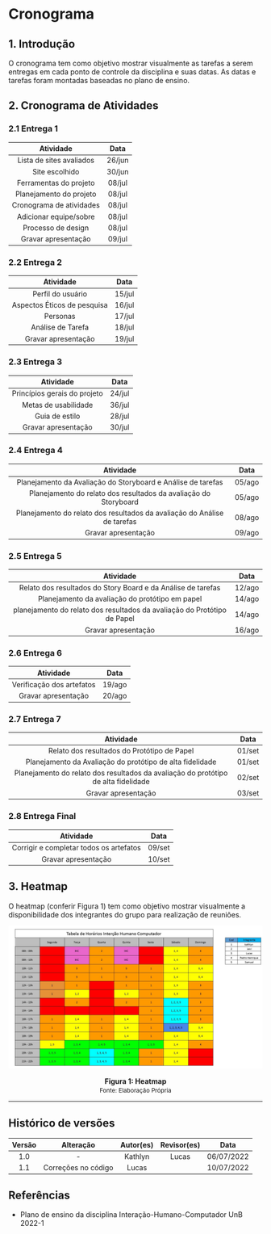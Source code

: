 # Cronograma

## 1. Introdução

O cronograma tem como objetivo mostrar visualmente as tarefas a serem entregas em cada ponto de controle da disciplina e suas datas. As datas e tarefas foram montadas baseadas no  plano de ensino.

## 2. Cronograma de Atividades

### 2.1 Entrega 1

|           Atividade          |    Data    |
|:----------------------------:|:----------:|
| Lista de sites avaliados     |        26/jun    |
|        Site escolhido        |   30/jun     |
|    Ferramentas do projeto    |   08/jul  |
|     Planejamento do projeto  |    08/jul|
|     Cronograma de atividades |    08/jul|
|    Adicionar equipe/sobre    |    08/jul|
|         Processo de design   |  08/jul|
|      Gravar apresentação     |  09/jul|

### 2.2 Entrega 2

|           Atividade          |    Data    |
|:----------------------------:|:----------:|
| Perfil do usuário    |        15/jul    |
|        Aspectos Éticos de pesquisa       |   16/jul     |
|    Personas    |   17/jul  |
|     Análise de Tarefa  |    18/jul|
|      Gravar apresentação     |  19/jul|

### 2.3 Entrega 3

|           Atividade          |    Data    |
|:----------------------------:|:----------:|
| Princípios gerais do projeto    |        24/jul    |
|        Metas de usabilidade       |   36/jul     |
|    Guia de estilo   |   28/jul  |
|      Gravar apresentação     |  30/jul|

### 2.4 Entrega 4

|           Atividade          |    Data    |
|:----------------------------:|:----------:|
| Planejamento da Avaliação do Storyboard e Análise de tarefas    |        05/ago    |
|       Planejamento do relato dos resultados da avaliação do Storyboard        |   05/ago     |
|    Planejamento do relato dos resultados da avaliação do Análise de tarefas    |   08/ago  |
|      Gravar apresentação     |  09/ago |

### 2.5 Entrega 5

|           Atividade          |    Data    |
|:----------------------------:|:----------:|
| Relato dos resultados do Story Board e da Análise de tarefas    |        12/ago    |
|    Planejamento da avaliação do protótipo em papel    |   14/ago  |
|     planejamento do relato dos resultados da avaliação do Protótipo de Papel  |    14/ago|
|      Gravar apresentação     |  16/ago|

### 2.6 Entrega 6

|           Atividade          |    Data    |
|:----------------------------:|:----------:|
| Verificação dos artefatos     |        19/ago    |
|      Gravar apresentação     |  20/ago |

### 2.7 Entrega 7

|           Atividade          |    Data    |
|:----------------------------:|:----------:|
|  Relato dos resultados do Protótipo de Papel     |        01/set    |
|      Planejamento da Avaliação do protótipo de alta fidelidade       |   01/set     |
|     Planejamento do relato dos resultados da avaliação do protótipo de alta fidelidade   |   02/set  |
|     Gravar apresentação  |    03/set|

### 2.8 Entrega Final

|           Atividade          |    Data    |
|:----------------------------:|:----------:|
| Corrigir e completar todos os artefatos     |        09/set    |
|      Gravar apresentação     |  10/set|


## 3. Heatmap

O heatmap (conferir Figura 1) tem como objetivo mostrar visualmente a disponibilidade dos integrantes do grupo para realização de reuniões.

![heatmap](../assets/cronograma/heatmap.jpg)
<figcaption align='center'>
    <b>Figura 1: Heatmap</b>
    <br><small>Fonte: Elaboração Própria</small>
</figcaption>


---

## Histórico de versões

| Versão |                Alteração               | Autor(es) |         Revisor(es)        |  Data |
|:------:|:--------------------------------------:|:-----------:|:----------------------:|:-----:|
|   1.0  |                    -                   |    Kathlyn    | Lucas | 06/07/2022 |
|   1.1  |   Correções no código                  |    Lucas    |  | 10/07/2022 |

## Referências

- Plano de ensino da disciplina Interação-Humano-Computador UnB 2022-1